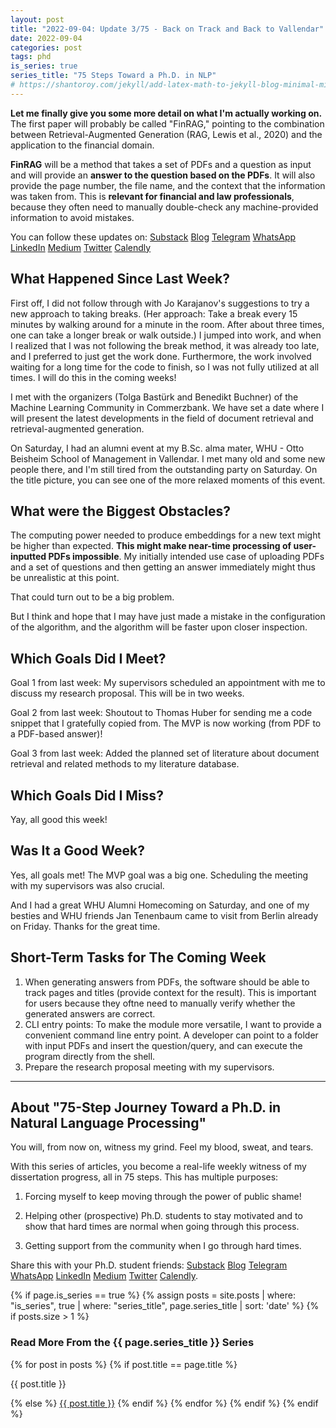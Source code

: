 ```yaml
---
layout: post
title: "2022-09-04: Update 3/75 - Back on Track and Back to Vallendar"
date: 2022-09-04
categories: post
tags: phd
is_series: true
series_title: "75 Steps Toward a Ph.D. in NLP"
# https://shantoroy.com/jekyll/add-latex-math-to-jekyll-blog-minimal-mistakes/
---
```

<script type="text/javascript" async
    src="https://cdnjs.cloudflare.com/ajax/libs/mathjax/2.7.6/MathJax.js?config=TeX-MML-AM_CHTML">
</script>

<script type="text/x-mathjax-config">
    MathJax.Hub.Config({
        extensions: ["tex2jax.js"],
        jax: ["input/TeX", "output/HTML-CSS"],
        tex2jax: {
        inlineMath: [ ['$','$'], ["\\(","\\)"] ],
        displayMath: [ ['$$','$$'], ["\\[","\\]"] ],
        processEscapes: true
        },
        "HTML-CSS": { availableFonts: ["TeX"] }
    });
</script>

**Let me finally give you some more detail on what I'm actually working on.** The first paper will probably be called "FinRAG," pointing to the combination between Retrieval-Augmented Generation (RAG, Lewis et al., 2020) and the application to the financial domain.

**FinRAG** will be a method that takes a set of PDFs and a question as input and will provide an **answer to the question based on the PDFs**. It will also provide the page number, the file name, and the context that the information was taken from. This is **relevant for financial and law professionals**, because they often need to manually double-check any machine-provided information to avoid mistakes.

You can follow these updates on: [Substack](https://nlpjourney.substack.com/) [Blog](https://janspoerer.github.io/phdstudies/) [Telegram](https://t.me/+gmkAaVlKPh4xZTky) [WhatsApp](https://chat.whatsapp.com/F6901LMMJWIGlxrahkgBcq) [LinkedIn](https://www.linkedin.com/in/janspoerer/) [Medium](https://medium.com/@janspoerer/about) [Twitter](https://twitter.com/JanSpoerer) [Calendly](https://calendly.com/janspoerer/60m-private)

## What Happened Since Last Week?

First off, I did not follow through with Jo Karajanov's suggestions to try a new approach to taking breaks. (Her approach: Take a break every 15 minutes by walking around for a minute in the room. After about three times, one can take a longer break or walk outside.) I jumped into work, and when I realized that I was not following the break method, it was already too late, and I preferred to just get the work done. Furthermore, the work involved waiting for a long time for the code to finish, so I was not fully utilized at all times. I will do this in the coming weeks!

I met with the organizers (Tolga Bastürk and Benedikt Buchner) of the Machine Learning Community in Commerzbank. We have set a date where I will present the latest developments in the field of document retrieval and retrieval-augmented generation.

On Saturday, I had an alumni event at my B.Sc. alma mater, WHU - Otto Beisheim School of Management in Vallendar. I met many old and some new people there, and I'm still tired from the outstanding party on Saturday. On the title picture, you can see one of the more relaxed moments of this event.

## What were the Biggest Obstacles?

The computing power needed to produce embeddings for a new text might be higher than expected. **This might make near-time processing of user-inputted PDFs impossible**. My initially intended use case of uploading PDFs and a set of questions and then getting an answer immediately might thus be unrealistic at this point.

That could turn out to be a big problem. 

But I think and hope that I may have just made a mistake in the configuration of the algorithm, and the algorithm will be faster upon closer inspection.

## Which Goals Did I Meet?

Goal 1 from last week: My supervisors scheduled an appointment with me to discuss my research proposal. This will be in two weeks.

Goal 2 from last week: Shoutout to Thomas Huber for sending me a code snippet that I gratefully copied from. The MVP is now working (from PDF to a PDF-based answer)!

Goal 3 from last week: Added the planned set of literature about document retrieval and related methods to my literature database. 

## Which Goals Did I Miss?

Yay, all good this week!

## Was It a Good Week?

Yes, all goals met! The MVP goal was a big one. Scheduling the meeting with my supervisors was also crucial.

And I had a great WHU Alumni Homecoming on Saturday, and one of my besties and WHU friends Jan Tenenbaum came to visit from Berlin already on Friday. Thanks for the great time.

## Short-Term Tasks for The Coming Week

<ol>
  <li>When generating answers from PDFs, the software should be able to track pages and titles (provide context for the result). This is important for users because they oftne need to manually verify whether the generated answers are correct.</li>
  <li>CLI entry points: To make the module more versatile, I want to provide a convenient command line entry point. A developer can point to a folder with input PDFs and insert the question/query, and can execute the program directly from the shell.</li>
  <li>Prepare the research proposal meeting with my supervisors.</li>
</ol>

____________________________________

## About "75-Step Journey Toward a Ph.D. in Natural Language Processing"

You will, from now on, witness my grind. Feel my blood, sweat, and tears.

With this series of articles, you become a real-life weekly witness of my dissertation progress, all in 75 steps. This has multiple purposes: 

1) Forcing myself to keep moving through the power of public shame!

2) Helping other (prospective) Ph.D. students to stay motivated and to show that hard times are normal when going through this process. 

3) Getting support from the community when I go through hard times.

Share this with your Ph.D. student friends: [Substack](https://nlpjourney.substack.com/) [Blog](https://janspoerer.github.io/phdstudies/) [Telegram](https://t.me/+gmkAaVlKPh4xZTky) [WhatsApp](https://chat.whatsapp.com/F6901LMMJWIGlxrahkgBcq) [LinkedIn](https://www.linkedin.com/in/janspoerer/) [Medium](https://medium.com/@janspoerer/about) [Twitter](https://twitter.com/JanSpoerer) [Calendly](https://calendly.com/janspoerer/60m-private).

{% if page.is_series == true %}
    {% assign posts = site.posts | where: "is_series", true | where: "series_title", page.series_title | sort: 'date' %}
    {% if posts.size > 1 %}
        
<h3 class="text-success p-3 pb-0">Read More From the {{ page.series_title }} Series</h3>
        {% for post in posts %}
                {% if post.title == page.title %}
<p class="nav-link bullet-pointer mb-0">{{ post.title }}</p>
                {% else %}
<a class="nav-link bullet-hash" href="{{ post.url }}">{{ post.title }}</a>
                {% endif %}
        {% endfor %}
    {% endif %}
{% endif %}